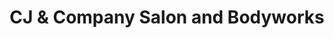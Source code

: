 ---
title: "CJ & Company Salon and Bodyworks"
url: /salida/cj-and-company-salon-and-bodyworks/
shop: beauty
---